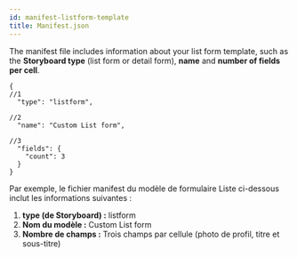 ```yaml
---
id: manifest-listform-template
title: Manifest.json
---
```

The manifest file includes information about your list form template, such as the **Storyboard type** (list form or detail form), **name** and **number of fields per cell**.

    {
    //1
      "type": "listform",
    
    //2
      "name": "Custom List form",
    
    //3
      "fields": {
        "count": 3
      }
    }
    
    

Par exemple, le fichier manifest du modèle de formulaire Liste ci-dessous inclut les informations suivantes :

1. **type (de Storyboard) :** listform
2. **Nom du modèle :** Custom List form
3. **Nombre de champs :** Trois champs par cellule (photo de profil, titre et sous-titre)